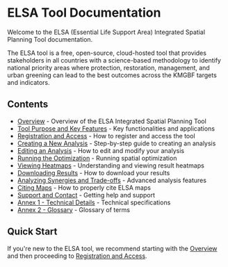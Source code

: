 # ELSA Tool Documentation

Welcome to the ELSA (Essential Life Support Area) Integrated Spatial Planning Tool documentation.

The ELSA tool is a free, open-source, cloud-hosted tool that provides stakeholders in all countries with a science-based methodology to identify national priority areas where protection, restoration, management, and urban greening can lead to the best outcomes across the KMGBF targets and indicators.

## Contents

- [Overview](01_overview.md) - Overview of the ELSA Integrated Spatial Planning Tool
- [Tool Purpose and Key Features](02_tool_purpose.md) - Key functionalities and applications
- [Registration and Access](03_registration.md) - How to register and access the tool
- [Creating a New Analysis](04_creating_analysis.md) - Step-by-step guide to creating an analysis
- [Editing an Analysis](05_editing_analysis.md) - How to edit and modify your analysis
- [Running the Optimization](06_running_optimization.md) - Running spatial optimization
- [Viewing Heatmaps](07_viewing_heatmaps.md) - Understanding and viewing result heatmaps
- [Downloading Results](08_downloading_results.md) - How to download your results
- [Analyzing Synergies and Trade-offs](09_analyse_synergies.md) - Advanced analysis features
- [Citing Maps](10_citing_maps.md) - How to properly cite ELSA maps
- [Support and Contact](11_support.md) - Getting help and support
- [Annex 1 - Technical Details](12_annex1.md) - Technical specifications
- [Annex 2 - Glossary](13_annex2.md) - Glossary of terms

## Quick Start

If you're new to the ELSA tool, we recommend starting with the [Overview](01_overview.md) and then proceeding to [Registration and Access](03_registration.md).
